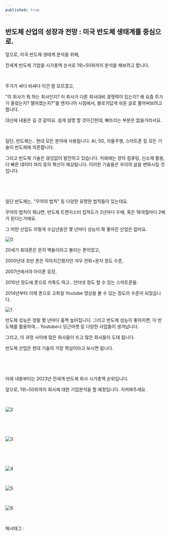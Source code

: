 ```yaml
---
published: true
---
```

## 반도체 산업의 성장과 전망 : 미국 반도체 생태계를 중심으로.

앞으로, 미국 반도체 생태계 분석을 위해,

전세계 반도체 기업을 시가총액 순서로 1위~50위까지 분석을 해보려고 합니다.

​

주가가 싸다 비싸다 이건 잘 모르겠고,

"이 회사가 뭐 하는 회사인지? 이 회사가 다른 회사대비 경쟁력이 있는지? 왜 요즘 주가가 올랐는지? 떨어졌는지?"를 엔지니어 시점에서, 블로거답게 쉬운 글로 풀어써보려고합니다.

대신에 내용은 길 것 같아요. 쉽게 설명 할 것이긴한데, 빠뜨리는 부분은 없을거라서요.

​

일단, 반도체는.. 현대 모든 분야에 사용됩니다. AI, 5G, 자율주행, 스마트폰 등 모든 기술이 반도체에 의존합니다.

그리고 반도체 기술은 끊임없이 발전하고 있습니다. 미래에는 양자 컴퓨팅, 신소재 활용, 더 빠른 데이터 처리 등의 혁신이 예상됩니다. 이러한 기술들은 우리의 삶을 변화시킬 것입니다.

​

​

일단 반도체는, "무어의 법칙" 등 다양한 유명한 법칙들이 있는데요.

무어의 법칙이 뭐냐면, 반도체 트랜지스터 집적도가 2년마다 두배, 혹은 18개월마다 2배가 된다는거에요.

그 어떤 산업도 이렇게 수십년동안 몇 년마다 성능이 확 좋아진 산업은 없어요.

![0](/assets/img/223190899060/0.png)

20세기 휴대폰은 흔히 벽돌이라고 불리는 폰이었고,

2000년대 초반 폰은 작아지긴했지만 겨우 전화+문자 정도 수준,

2007년에서야 아이폰 등장,

2010년 정도에 폰으로 카톡도 하고.. 인터넷 정도 할 수 있는 스마트폰들.

2014년부터 이제 폰으로 고화질 Youtube 영상을 볼 수 있는 정도의 수준이 되었습니다.

![1](/assets/img/223190899060/1.png)

반도체 성능은 정말 몇 년마다 훌쩍 높아집니다. 그리고 반도체 성능이 좋아지면, 이 반도체를 활용하여... Youtube나 당근마켓 등 다양한 사업들이 생겨납니다.

그리고, 이 과정 사이에 많은 회사들이 뜨고 많은 회사들이 도태 됩니다.

반도체 산업은 현대 기술의 가장 핵심이라고 보시면 됩니다.

​

​

아래 내용부터는 2023년 전세계 반도체 회사 시가총액 순위입니다.

앞으로, 1위~50위까지 회사에 대한 기업분석을 할 예정입니다. 지켜봐주세요.

​

![2](/assets/img/223190899060/2.png)

​

​

![3](/assets/img/223190899060/3.png)

​

​

![4](/assets/img/223190899060/4.png)

​

![5](/assets/img/223190899060/5.png)

​

![6](/assets/img/223190899060/6.png)

​

 해시태그 : 